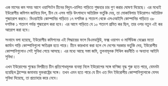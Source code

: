 এক মাসের কম সময় আগে ওয়াশিংটন চীনের বিদ্যুৎ-চালিত গাড়িতে শুল্কহার চার গুণ করার ঘোষণা দিয়েছে। এর মধ্যেই ইউরোপীয় কমিশন জানিয়ে দিল, চীন যে এসব গাড়ি উৎপাদনে অতিরিক্ত ভর্তুকি দেয়, তা মোকাবিলায় ইউরোপও অতিরিক্ত শুল্কারোপ করবে। বিওয়াইডি কোম্পানির গাড়িতে ১৭ দশমিক ৪ শতাংশ থেকে এসএআইসি কোম্পানির গাড়িতে ৩৮ দশমিক ১ শতাংশ পর্যন্ত শুল্কারোপ করা হবে। এর আগে গাড়িতে যে ১০ শতাংশ প্রমিত কর ছিল, তার ওপর নতুন এই কর আরোপ করা হবে।

সংবাদে বলা হয়েছে, ইউরোপীয় কমিশনের এই সিদ্ধান্তের ফলে বিএমডব্লিউ, ফক্স ওয়াগন ও মার্সিডিজ বেঞ্জের মতো জার্মান গাড়ি কোম্পানিগুলো ক্ষতিগ্রস্ত হতে পারে। চীনে কারখানা করা হলে সে দেশের সরকার ভর্তুকি দেয়, ইউরোপীয় কোম্পানিগুলোও সেই সুবিধা পেয়ে আসছে। এর মধ্যে আছে সস্তা জমি, তুলনামূলক শিথিল করনীতি ও অন্যান্য আইনি সুবিধা।

এখন ইউরোপের শুল্কের বিপরীতে চীন প্রতিশোধমূলক ব্যবস্থা নিলে ইউরোপের সঙ্গে বাণিজ্য যুদ্ধ শুরু হতে পারে, যেমনটা হয়েছিল ট্রাম্পের জমানায় যুক্তরাষ্ট্রের সঙ্গে। তখন এমন হতে পারে যে চীন এত দিন ইউরোপীয় কোম্পানিগুলোকে যেসব সুবিধা দিয়েছে, তা প্রত্যাহার করে নেবে।
